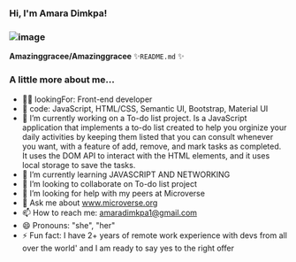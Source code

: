 ### Hi, I'm Amara Dimkpa! 
### ![image](https://user-images.githubusercontent.com/107859883/229494629-9f04df7c-ec1b-45dc-8e8c-f691d5e799f4.png)



**Amazinggracee/Amazinggracee**  ✨`README.md`  ✨ 
### A little more about me...
- :raising_hand_woman: lookingFor: Front-end developer
- :mage: code: JavaScript, HTML/CSS, Semantic UI, Bootstrap, 
     Material UI
- 🔭 I’m currently working on a To-do list project. Is a JavaScript application that implements a to-do list created to help you orginize your daily activities by keeping them listed that you can consult whenever you want, with a feature of add, remove, and mark tasks as completed. It uses the DOM API to interact with the HTML elements, and it uses local storage to save the tasks.
- 🌱 I’m currently learning JAVASCRIPT AND NETWORKING
- 👯 I’m looking to collaborate on To-do list project
- 🤔 I’m looking for help with my peers at Microverse
- 💬 Ask me about www.microverse.org
- 📫 How to reach me: amaradimkpa1@gmail.com
- 😄 Pronouns: "she", "her"
- ⚡ Fun fact: I have 2+ years of remote work experience with devs 
    from all over the world' and I am ready to say yes to the right offer

